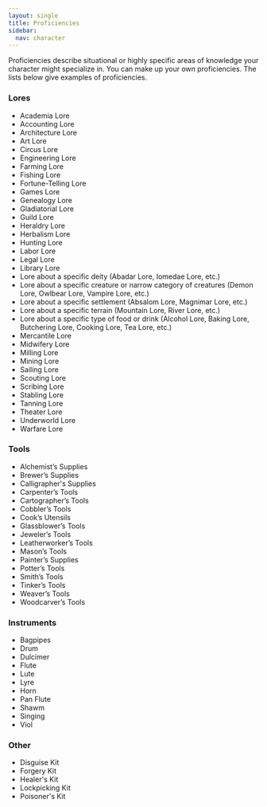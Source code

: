 ```yaml
---
layout: single
title: Proficiencies
sidebar:
  nav: character
---
```


Proficiencies describe situational or highly specific areas of knowledge your character might specialize in. You can make up your own proficiencies. The lists below give examples of proficiencies.

### Lores

* Academia Lore
* Accounting Lore
* Architecture Lore
* Art Lore
* Circus Lore
* Engineering Lore
* Farming Lore
* Fishing Lore
* Fortune-Telling Lore
* Games Lore
* Genealogy Lore
* Gladiatorial Lore
* Guild Lore
* Heraldry Lore
* Herbalism Lore
* Hunting Lore
* Labor Lore
* Legal Lore
* Library Lore
* Lore about a specific deity (Abadar Lore, Iomedae Lore, etc.)
* Lore about a specific creature or narrow category of creatures (Demon Lore, Owlbear Lore, Vampire Lore, etc.)
* Lore about a specific settlement (Absalom Lore, Magnimar Lore, etc.)
* Lore about a specific terrain (Mountain Lore, River Lore, etc.)
* Lore about a specific type of food or drink (Alcohol Lore, Baking Lore, Butchering Lore, Cooking Lore, Tea Lore, etc.)
* Mercantile Lore
* Midwifery Lore
* Milling Lore
* Mining Lore
* Sailing Lore
* Scouting Lore
* Scribing Lore
* Stabling Lore
* Tanning Lore
* Theater Lore
* Underworld Lore
* Warfare Lore

### Tools

* Alchemist’s Supplies
* Brewer’s Supplies
* Calligrapher's Supplies
* Carpenter’s Tools
* Cartographer’s Tools
* Cobbler’s Tools
* Cook’s Utensils
* Glassblower’s Tools
* Jeweler’s Tools
* Leatherworker’s Tools
* Mason’s Tools
* Painter’s Supplies
* Potter’s Tools
* Smith’s Tools
* Tinker’s Tools
* Weaver’s Tools
* Woodcarver’s Tools

### Instruments

* Bagpipes
* Drum
* Dulcimer
* Flute
* Lute
* Lyre
* Horn
* Pan Flute
* Shawm
* Singing
* Viol

### Other

* Disguise Kit
* Forgery Kit
* Healer's Kit
* Lockpicking Kit
* Poisoner's Kit
